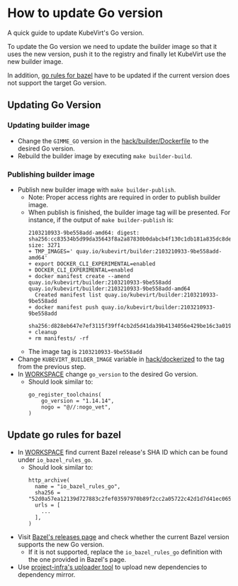 # How to update Go version 
A quick guide to update KubeVirt's Go version.

To update the Go version we need to update the builder image so that it uses the new version,
push it to the registry and finally let KubeVirt use the new builder image.

In addition, [go rules for bazel](https://github.com/bazelbuild/rules_go) have to be updated if the current version does not support the target Go version.

## Updating Go Version
### Updating builder image

* Change the `GIMME_GO` version in the [hack/builder/Dockerfile](../hack/builder/Dockerfile) to the desired Go version.
* Rebuild the builder image by executing `make builder-build`.
  
### Publishing builder image
* Publish new builder image with `make builder-publish`.
  * Note: Proper access rights are required in order to publish builder image.
  * When publish is finished, the builder image tag will be presented. For instance, if the output of `make builder-publish` is:
    ```shell
    2103210933-9be558add-amd64: digest: sha256:cc83534b5d99da35643f8a2a87830b0dabcb4f130c1db181a835dc8def09174b size: 3271
    + TMP_IMAGES=' quay.io/kubevirt/builder:2103210933-9be558add-amd64'
    + export DOCKER_CLI_EXPERIMENTAL=enabled
    + DOCKER_CLI_EXPERIMENTAL=enabled
    + docker manifest create --amend quay.io/kubevirt/builder:2103210933-9be558add quay.io/kubevirt/builder:2103210933-9be558add-amd64
      Created manifest list quay.io/kubevirt/builder:2103210933-9be558add
    + docker manifest push quay.io/kubevirt/builder:2103210933-9be558add
      sha256:d828eb647e7ef3115f39ff4cb2d5d41da39b4134056e429be16c3a019b521957
    + cleanup
    + rm manifests/ -rf
    ```
  * The image tag is `2103210933-9be558add`
* Change `KUBEVIRT_BUILDER_IMAGE` variable in [hack/dockerized](../hack/dockerized) to the tag from the previous step.
* In [WORKSPACE](../WORKSPACE) change `go_version` to the desired Go version.
  * Should look similar to:
    ```shell
    go_register_toolchains(
        go_version = "1.14.14",
        nogo = "@//:nogo_vet",
    )
    ```

## Update go rules for bazel
* In [WORKSPACE](../WORKSPACE) find current Bazel release's SHA ID which can be found under `io_bazel_rules_go`.
  * Should look similar to:
    ```shell
    http_archive(
      name = "io_bazel_rules_go",
      sha256 = "52d0a57ea12139d727883c2fef03597970b89f2cc2a05722c42d1d7d41ec065b",
      urls = [
        ...
      ],
    )
    ```
* Visit [Bazel's releases page](https://github.com/bazelbuild/rules_go/releases) and check whether the current Bazel version supports the new Go version.
  * If it is not supported, replace the `io_bazel_rules_go` definition with the one provided in Bazel's page.
* Use [project-infra's uploader tool](https://github.com/kubevirt/project-infra/blob/main/robots/cmd/uploader/README.md) to upload new dependencies to dependency mirror.
